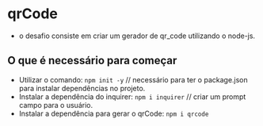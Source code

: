 # qrCode
- o desafio consiste em criar um gerador de qr_code utilizando o node-js.

## O que é necessário para começar
* Utilizar o comando: ``` npm init -y ``` // necessário para ter o package.json para instalar dependências no projeto.
* Instalar a dependência do inquirer: ``` npm i inquirer ``` // criar um prompt campo para o usuário.
* Instalar a dependência para gerar o qrCode: ``` npm i qrcode ```

